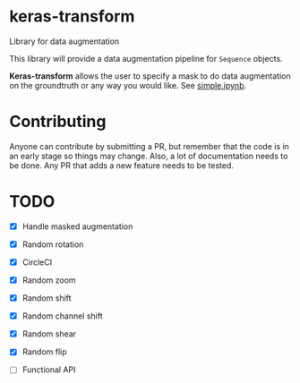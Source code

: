 # keras-transform
Library for data augmentation

This library will provide a data augmentation pipeline for `Sequence` objects.

**Keras-transform** allows the user to specify a mask to do data augmentation on the groundtruth or any way you would like.
See [simple.ipynb](examples/simple.ipynb).

# Contributing
Anyone can contribute by submitting a PR, but remember that the code is in an early stage so things may change.
Also, a lot of documentation needs to be done.
Any PR that adds a new feature needs to be tested.

# TODO
- [x] Handle masked augmentation
- [x] Random rotation
- [x] CircleCI
- [x] Random zoom
- [x] Random shift
- [x] Random channel shift
- [x] Random shear
- [x] Random flip
- [ ] Functional API


